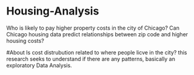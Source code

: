 # Housing-Analysis
Who is likely to pay higher property costs in the city of Chicago? Can Chicago housing data predict relationships between zip code and higher housing costs? 


#About 
Is cost distrubution related to where people licve in the city? this research seeks to understand if there are any patterns, basically an exploratory Data Analysis. 
